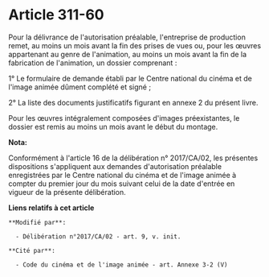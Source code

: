 # Article 311-60

Pour la délivrance de l'autorisation préalable, l'entreprise de production remet, au moins un mois avant la fin des prises de
vues ou, pour les œuvres appartenant au genre de l'animation, au moins un mois avant la fin de la fabrication de l'animation,
un dossier comprenant :

1° Le formulaire de demande établi par le Centre national du cinéma et de l'image animée dûment complété et signé ;

2° La liste des documents justificatifs figurant en annexe 2 du présent livre.

Pour les œuvres intégralement composées d'images préexistantes, le dossier est remis au moins un mois avant le début du
montage.

**Nota:**

Conformément à l'article 16 de la délibération n° 2017/CA/02, les présentes dispositions s'appliquent aux demandes
d'autorisation préalable enregistrées par le Centre national du cinéma et de l'image animée à compter du premier jour du mois
suivant celui de la date d'entrée en vigueur de la présente délibération.

**Liens relatifs à cet article**

	**Modifié par**:

	  - Délibération n°2017/CA/02 - art. 9, v. init.

	**Cité par**:

	  - Code du cinéma et de l'image animée - art. Annexe 3-2 (V)
